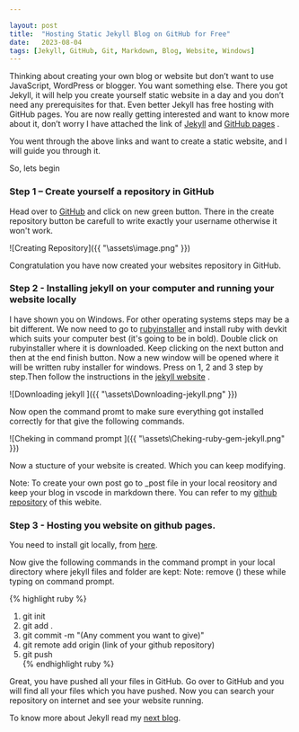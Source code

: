 ```yaml
---

layout: post
title:  "Hosting Static Jekyll Blog on GitHub for Free"
date:   2023-08-04 
tags: [Jekyll, GitHub, Git, Markdown, Blog, Website, Windows]
---
```


Thinking about creating your own blog or website but don’t want to use JavaScript, WordPress or blogger. You want something else. There you got Jekyll, it will help you create yourself static website in a day and you don’t need any prerequisites for that. Even better Jekyll has free hosting with GitHub pages.
You are now really getting interested and want to know more about it, don’t worry I have attached the link of [Jekyll][Jekyll-Docs] and [GitHub pages][GitHub-pages] .

You went through the above links and want to create a static website, and I will guide you through it.


So, lets begin 

### Step 1 – Create yourself a repository in GitHub

Head over to [GitHub][Git-Hub] and click on new green button. There in the create repository button be carefull to write exactly your username otherwise it won't work.



![Creating Repository]({{ "\assets\image.png" }})


Congratulation you have now created your websites repository in GitHub.

### Step 2 - Installing jekyll on your computer and running your website locally

I have shown you on Windows. For other operating systems steps may be a bit different.
We now need to go to [rubyinstaller][ruby-installer] and install ruby with devkit which suits your computer best (it's going to be in bold). Double click on rubyinstaller where it is downloaded. Keep clicking on the next button and then at the end finish button. Now a new window will be opened where it will be written ruby installer for windows. Press on 1, 2 and 3 step by step.Then follow the instructions in the [jekyll website][jekyll-website] .


![Downloading jekyll ]({{ "\assets\Downloading-jekyll.png" }})


Now open the command promt to make sure everything got installed correctly for that give the following commands.


![Cheking in command prompt ]({{ "\assets\Cheking-ruby-gem-jekyll.png" }})


Now a stucture of your website is created. Which you can keep modifying.


Note: To create your own post go to _post file in your local reository and keep your blog in vscode in markdown there. You can refer to my [github repository][github-repository] of this webite.

### Step 3 - Hosting you website on github pages.

You need to install git locally, from [here][-here]. 

Now give the following commands in the command prompt in your local directory where jekyll files and folder are kept:
Note: remove () these while typing on command prompt.

{% highlight ruby %}
1.  git init
2.  git add .
3.  git commit -m "(Any comment you want to give)"  
4.  git remote add origin (link of your github repository)
5.  git push    
{% endhighlight ruby %}

Great, you have pushed all your files in GitHub. Go over to GitHub and you will find all your files which you have pushed.
Now you can search your repository on internet and see your website running.

To know more about Jekyll read my [next blog][next-blog].

[Jekyll-Docs]: https://jekyllrb.com/
[GitHub-pages]: https://pages.github.com/
[Git-Hub]: https://github.com/
[ruby-installer]: https://rubyinstaller.org/downloads/
[jekyll-website]: https://jekyllrb.com/docs/
[github-repository]: https://github.com/basakankit/basakankit.github.io/tree/master
[-here]: https://git-scm.com/downloads
[next-blog]: https://basakankit.github.io/2023/08/05/Tips-for-Improving-Jekyll-Blog.html



